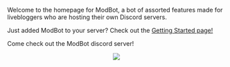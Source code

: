 ---
---


Welcome to the homepage for ModBot, a bot of assorted features made for livebloggers who are hosting their own Discord servers.

Just added ModBot to your server? Check out the [Getting Started page!](ModBot/gettingstarted)

Come check out the ModBot discord server!

<div style="text-align:center">
  <a href ="https://discord.gg/PMhCYjC"><img src ="https://discordapp.com/api/guilds/274962490633224193/embed.png" /></a>
</div>
